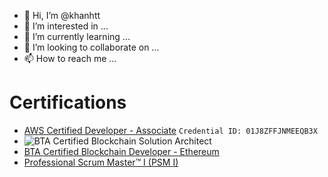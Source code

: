 - 👋 Hi, I’m @khanhtt
- 👀 I’m interested in ...
- 🌱 I’m currently learning ...
- 💞️ I’m looking to collaborate on ...
- 📫 How to reach me ...

# Certifications
- [AWS Certified Developer - Associate](https://aw.certmetrics.com/amazon/public/verification.aspx)
  `Credential ID: 01J8ZFFJNMEEQB3X`
- ![[BTA Certified Blockchain Solution Architect](https://bta-site-images.s3.us-east-2.amazonaws.com/v1-eth.png)](https://www.btacertified.com/dlink/ed0121c571dabe1baaca78d24ef60a8fd72a197208090cd3480f3ad168187230/certdisplayhash)
- [BTA Certified Blockchain Developer - Ethereum](https://www.btacertified.com/dlink/bcddace03e7a50a6b5df25b8ea821b5791a3d2f0899830dd111dcad84b86f9db/certdisplayhash)
- [Professional Scrum Master™ I (PSM I)](https://www.credly.com/badges/9506ba24-3d3d-4b68-8f99-f40327ded451)

<!---
khanhtt/khanhtt is a ✨ special ✨ repository because its `README.md` (this file) appears on your GitHub profile.
You can click the Preview link to take a look at your changes.
--->
